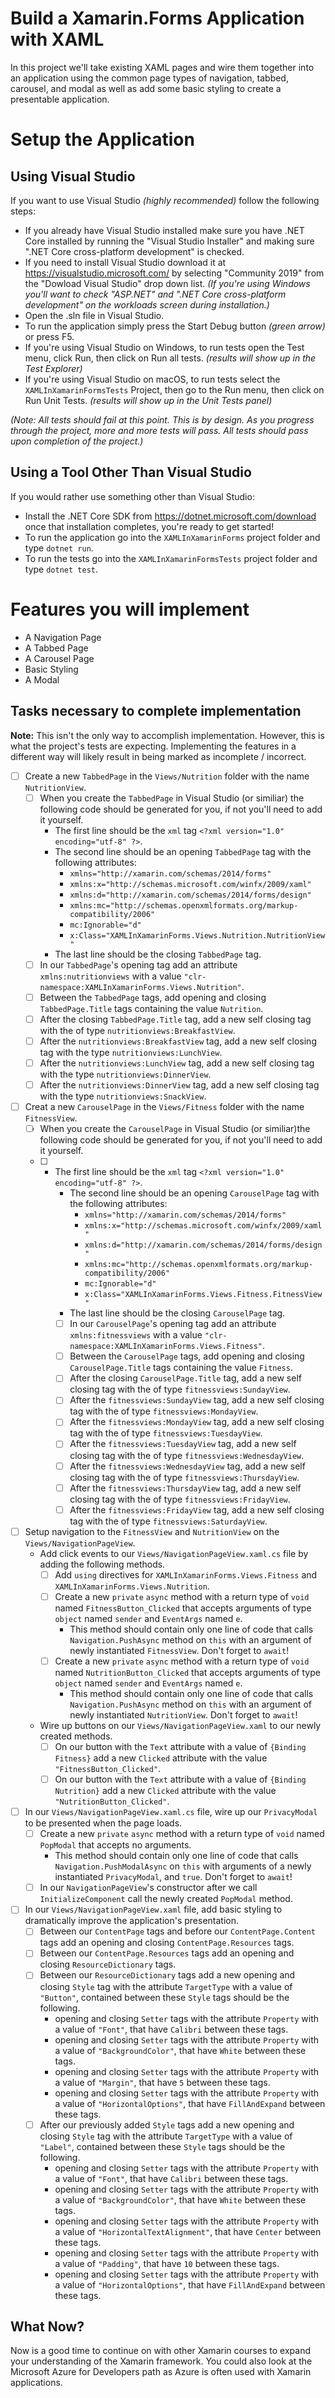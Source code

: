 # Build a Xamarin.Forms Application with XAML

In this project we'll take existing XAML pages and wire them together into an application using the common page types of navigation, tabbed, carousel, and modal as well as add some basic styling to create a presentable application.

# Setup the Application

## Using Visual Studio
If you want to use Visual Studio _(highly recommended)_ follow the following steps:
-   If you already have Visual Studio installed make sure you have .NET Core installed by running the "Visual Studio Installer" and making sure ".NET Core cross-platform development" is checked.
-   If you need to install Visual Studio download it at https://visualstudio.microsoft.com/ by selecting "Community 2019" from the "Dowload Visual Studio" drop down list. _(If you're using Windows you'll want to check "ASP.NET" and ".NET Core cross-platform development" on the workloads screen during installation.)_
-   Open the .sln file in Visual Studio.
-   To run the application simply press the Start Debug button _(green arrow)_ or press F5.
-   If you're using Visual Studio on Windows, to run tests open the Test menu, click Run, then click on Run all tests. _(results will show up in the Test Explorer)_
-   If you're using Visual Studio on macOS, to run tests select the `XAMLInXamarinFormsTests` Project, then go to the Run menu, then click on Run Unit Tests. _(results will show up in the Unit Tests panel)_

_(Note: All tests should fail at this point. This is by design. As you progress through the project, more and more tests will pass. All tests should pass upon completion of the project.)_

## Using a Tool Other Than Visual Studio
If you would rather use something other than Visual Studio:
-   Install the .NET Core SDK from https://dotnet.microsoft.com/download once that installation completes, you're ready to get started!
-   To run the application go into the `XAMLInXamarinForms` project folder and type `dotnet run`.
-   To run the tests go into the `XAMLInXamarinFormsTests` project folder and type `dotnet test`.

# Features you will implement

- A Navigation Page
- A Tabbed Page
- A Carousel Page
- Basic Styling
- A Modal

## Tasks necessary to complete implementation

__Note:__ This isn't the only way to accomplish implementation. However, this is what the project's tests are expecting. Implementing the features in a different way will likely result in being marked as incomplete / incorrect.

- [ ] Create a new `TabbedPage` in the `Views/Nutrition` folder with the name `NutritionView`.
    - [ ] When you create the `TabbedPage` in Visual Studio (or similiar) the following code should be generated for you, if not you'll need to add it yourself.
      - The first line should be the `xml` tag `<?xml version="1.0" encoding="utf-8" ?>`.
      - The second line should be an opening `TabbedPage` tag with the following attributes:
        - `xmlns="http://xamarin.com/schemas/2014/forms"`
        - `xmlns:x="http://schemas.microsoft.com/winfx/2009/xaml"`
        - `xmlns:d="http://xamarin.com/schemas/2014/forms/design"`
        - `xmlns:mc="http://schemas.openxmlformats.org/markup-compatibility/2006"`
        - `mc:Ignorable="d"`
        - `x:Class="XAMLInXamarinForms.Views.Nutrition.NutritionView"`
      - The last line should be the closing `TabbedPage` tag.
    - [ ] In our `TabbedPage`'s opening tag add an attribute `xmlns:nutritionviews` with a value `"clr-namespace:XAMLInXamarinForms.Views.Nutrition"`.
    - [ ] Between the `TabbedPage` tags, add opening and closing `TabbedPage.Title` tags containing the value `Nutrition`.
    - [ ] After the closing `TabbedPage.Title` tag, add a new self closing tag with the of type `nutritionviews:BreakfastView`.
    - [ ] After the `nutritionviews:BreakfastView` tag, add a new self closing tag with the type `nutritionviews:LunchView`.
    - [ ] After the `nutritionviews:LunchView` tag, add a new self closing tag with the type `nutritionviews:DinnerView`.
    - [ ] After the `nutritionviews:DinnerView` tag, add a new self closing tag with the type `nutritionviews:SnackView`.
- [ ] Creat a new `CarouselPage` in the `Views/Fitness` folder with the name `FitnessView`.
  - [ ] When you create the `CarouselPage` in Visual Studio (or similiar)the following code should be generated for you, if not you'll need to add it yourself.
  - [ ] - The first line should be the `xml` tag `<?xml version="1.0" encoding="utf-8" ?>`.
      - The second line should be an opening `CarouselPage` tag with the following attributes:
        - `xmlns="http://xamarin.com/schemas/2014/forms"`
        - `xmlns:x="http://schemas.microsoft.com/winfx/2009/xaml"`
        - `xmlns:d="http://xamarin.com/schemas/2014/forms/design"`
        - `xmlns:mc="http://schemas.openxmlformats.org/markup-compatibility/2006"`
        - `mc:Ignorable="d"`
        - `x:Class="XAMLInXamarinForms.Views.Fitness.FitnessView"`
      - The last line should be the closing `CarouselPage` tag.
      - [ ] In our `CarouselPage`'s opening tag add an attribute `xmlns:fitnessviews` with a value `"clr-namespace:XAMLInXamarinForms.Views.Fitness"`.
      - [ ] Between the `CarouselPage` tags, add opening and closing `CarouselPage.Title` tags containing the value `Fitness`.
      - [ ] After the closing `CarouselPage.Title` tag, add a new self closing tag with the of type `fitnessviews:SundayView`.
      - [ ] After the `fitnessviews:SundayView` tag, add a new self closing tag with the of type `fitnessviews:MondayView`.
      - [ ] After the `fitnessviews:MondayView` tag, add a new self closing tag with the of type `fitnessviews:TuesdayView`.
      - [ ] After the `fitnessviews:TuesdayView` tag, add a new self closing tag with the of type `fitnessviews:WednesdayView`.
      - [ ] After the `fitnessviews:WednesdayView` tag, add a new self closing tag with the of type `fitnessviews:ThursdayView`.
      - [ ] After the `fitnessviews:ThursdayView` tag, add a new self closing tag with the of type `fitnessviews:FridayView`.
      - [ ] After the `fitnessviews:FridayView` tag, add a new self closing tag with the of type `fitnessviews:SaturdayView`.
- [ ] Setup navigation to the `FitnessView` and `NutritionView` on the `Views/NavigationPageView`.
  - Add click events to our `Views/NavigationPageView.xaml.cs` file by adding the following methods.
    - [ ] Add `using` directives for `XAMLInXamarinForms.Views.Fitness` and `XAMLInXamarinForms.Views.Nutrition`.
    - [ ] Create a new `private` `async` method with a return type of `void` named `FitnessButton_Clicked` that accepts arguments of type `object` named `sender` and `EventArgs` named `e`.
      - This method should contain only one line of code that calls `Navigation.PushAsync` method on `this` with an argument of newly instantiated `FitnessView`. Don't forget to `await`!
    - [ ] Create a new `private` `async` method with a return type of `void` named `NutritionButton_Clicked` that accepts arguments of type `object` named `sender` and `EventArgs` named `e`.
      - This method should contain only one line of code that calls `Navigation.PushAsync` method on `this` with an argument of newly instantiated `NutritionView`. Don't forget to `await`!
  - Wire up buttons on our `Views/NavigationPageView.xaml` to our newly created methods.
    - [ ] On our button with the `Text` attribute with a value of `{Binding Fitness}` add a new `Clicked` attribute with the value `"FitnessButton_Clicked"`.
    - [ ] On our button with the `Text` attribute with a value of `{Binding Nutrition}` add a new `Clicked` attribute with the value `"NutritionButton_Clicked"`.
- [ ] In our `Views/NavigationPageView.xaml.cs` file, wire up our `PrivacyModal` to be presented when the page loads.
  - [ ] Create a new `private` `async` method with a return type of `void` named `PopModal` that accepts no arguments.
    - This method should contain only one line of code that calls `Navigation.PushModalAsync` on `this` with arguments of a newly instantiated `PrivacyModal`, and `true`. Don't forget to `await`!
  - [ ] In our `NavigationPageView`'s constructor after we call `InitializeComponent` call the newly created `PopModal` method.
- [ ] In our `Views/NavigationPageView.xaml` file, add basic styling to dramatically improve the application's presentation.
  - [ ] Between our `ContentPage` tags and before our `ContentPage.Content` tags add an opening and closing `ContentPage.Resources` tags.
  - [ ] Between our `ContentPage.Resources` tags add an opening and closing `ResourceDictionary` tags.
  - [ ] Between our `ResourceDictionary` tags add a new opening and closing `Style` tag with the attribute `TargetType` with a value of `"Button"`, contained between these `Style` tags should be the following.
    - opening and closing `Setter` tags with the attribute `Property` with a value of `"Font"`, that have `Calibri` between these tags.
    - opening and closing `Setter` tags with the attribute `Property` with a value of `"BackgroundColor"`, that have `White` between these tags.
    - opening and closing `Setter` tags with the attribute `Property` with a value of `"Margin"`, that have `5` between these tags.
    - opening and closing `Setter` tags with the attribute `Property` with a value of `"HorizontalOptions"`, that have `FillAndExpand` between these tags.
  - [ ] After our previously added `Style` tags add a new opening and closing `Style` tag with the attribute `TargetType` with a value of `"Label"`, contained between these `Style` tags should be the following.
    - opening and closing `Setter` tags with the attribute `Property` with a value of `"Font"`, that have `Calibri` between these tags.
    - opening and closing `Setter` tags with the attribute `Property` with a value of `"BackgroundColor"`, that have `White` between these tags.
    - opening and closing `Setter` tags with the attribute `Property` with a value of `"HorizontalTextAlignment"`, that have `Center` between these tags.
    - opening and closing `Setter` tags with the attribute `Property` with a value of `"Padding"`, that have `10` between these tags.
    - opening and closing `Setter` tags with the attribute `Property` with a value of `"HorizontalOptions"`, that have `FillAndExpand` between these tags.
      
## What Now?

Now is a good time to continue on with other Xamarin courses to expand your understanding of the Xamarin framework. You could also look at the Microsoft Azure for Developers path as Azure is often used with Xamarin applications.
